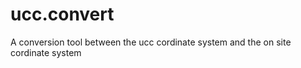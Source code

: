 # ucc.convert

A conversion tool between the ucc cordinate system and the on site cordinate system


